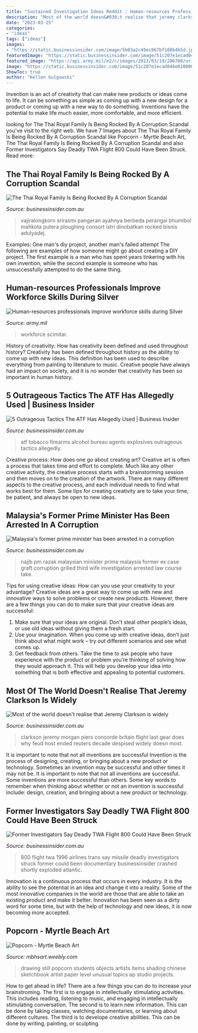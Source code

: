 ```yaml
---
title: "Sustained Investigation Ideas Reddit : Human-resources Professionals Improve Workforce Skills During Silver"
description: "Most of the world doesn&#039;t realise that jeremy clarkson is widely"
date: "2023-03-25"
categories:
- "ideas"
tags: ["ideas"]
images:
- "https://static.businessinsider.com/image/5b03a2c49ec867bf108b4b5d.jpg"
featuredImage: "https://static.businessinsider.com/image/51c207e1ecad046e01000014-400/image.jpg"
featured_image: "https://api.army.mil/e2/c/images/2013/03/19/286708/original.jpg"
image: "https://static.businessinsider.com/image/51c207e1ecad046e01000014-400/image.jpg"
ShowToc: true
author: "Kellen Gulgowski"
---
```



Invention is an act of creativity that can make new products or ideas come to life. It can be something as simple as coming up with a new design for a product or coming up with a new way to do something. Inventions have the potential to make life much easier, more comfortable, and more efficient.

	

		
looking for The Thai Royal Family Is Being Rocked By A Corruption Scandal you've visit to the right web. We have 7 Images about The Thai Royal Family Is Being Rocked By A Corruption Scandal like Popcorn - Myrtle Beach Art, The Thai Royal Family Is Being Rocked By A Corruption Scandal and also Former Investigators Say Deadly TWA Flight 800 Could Have Been Struck. Read more:
		
    
## The Thai Royal Family Is Being Rocked By A Corruption Scandal

<img loading=lazy src="https://static.businessinsider.com/image/547d69535afbd3d14c8b4567/image.jpg" onerror="this.onerror=null;this.src='https://tse4.mm.bing.net/th?id=OIP.rGJvAJl_2fHatofFFJxJDAHaEl&amp;pid=15.1';" alt="The Thai Royal Family Is Being Rocked By A Corruption Scandal">

_Source: businessinsider.com.au_

>vajiralongkorn srirasmi pangeran ayahnya berbeda perangai bhumibol mahkota putera ploughing consort istri dinobatkan rocked bisnis adulyadej. 

	

Examples: One man's diy project, another man's failed attempt
The following are examples of how someone might go about creating a DIY project. The first example is a man who has spent years tinkering with his own invention, while the second example is someone who has unsuccessfully attempted to do the same thing.

    
## Human-resources Professionals Improve Workforce Skills During Silver

<img loading=lazy src="https://api.army.mil/e2/c/images/2013/03/19/286708/original.jpg" onerror="this.onerror=null;this.src='https://tse4.mm.bing.net/th?id=OIP.-xuLUvrd8gea-k6J_rBIKAHaE8&amp;pid=15.1';" alt="Human-resources professionals improve workforce skills during Silver">

_Source: army.mil_

>workforce scimitar. 

	

History of creativity: How has creativity been defined and used throughout history?
Creativity has been defined throughout history as the ability to come up with new ideas. This definition has been used to describe everything from painting to literature to music. Creative people have always had an impact on society, and it is no wonder that creativity has been so important in human history.

    
## 5 Outrageous Tactics The ATF Has Allegedly Used | Business Insider

<img loading=lazy src="http://static.businessinsider.com/image/5480f15d6bb3f784514d6d6e/image.jpg" onerror="this.onerror=null;this.src='https://tse2.mm.bing.net/th?id=OIP.lyLapacn1qIYEMiDytc-OwHaFj&amp;pid=15.1';" alt="5 Outrageous Tactics The ATF Has Allegedly Used | Business Insider">

_Source: businessinsider.com.au_

>atf tobacco firearms alcohol bureau agents explosives outrageous tactics allegedly. 

	

Creative process: How does one go about creating art?
Creative art is often a process that takes time and effort to complete. Much like any other creative activity, the creative process starts with a brainstorming session and then moves on to the creation of the artwork. There are many different aspects to the creative process, and each individual needs to find what works best for them. Some tips for creating creativity are to take your time, be patient, and always be open to new ideas.

    
## Malaysia&#039;s Former Prime Minister Has Been Arrested In A Corruption

<img loading=lazy src="https://static.businessinsider.com/image/5b03a2c49ec867bf108b4b5d.jpg" onerror="this.onerror=null;this.src='https://tse4.mm.bing.net/th?id=OIP.qnByLk8JG-LTGIhlXVIFpgHaDt&amp;pid=15.1';" alt="Malaysia&#039;s former prime minister has been arrested in a corruption">

_Source: businessinsider.com.au_

>najib pm razak malaysian minister prime malaysia former ex case graft corruption grilled third wife investigation arrested law course take. 

	

Tips for using creative ideas: How can you use your creativity to your advantage?
Creative ideas are a great way to come up with new and innovative ways to solve problems or create new products. However, there are a few things you can do to make sure that your creative ideas are successful:
1) Make sure that your ideas are original. Don’t steal other people’s ideas, or use old ideas without giving them a fresh start.
2) Use your imagination. When you come up with creative ideas, don’t just think about what might work – try out different scenarios and see what comes up.
3) Get feedback from others. Take the time to ask people who have experience with the product or problem you’re thinking of solving how they would approach it. This will help you develop your idea into something that is both effective and appealing to potential customers.

    
## Most Of The World Doesn&#039;t Realise That Jeremy Clarkson Is Widely

<img loading=lazy src="https://static.businessinsider.com/image/54ff7169dd0895c8648b45dc/image.jpg" onerror="this.onerror=null;this.src='https://tse4.mm.bing.net/th?id=OIP.GepIVx8eCFipUzMekvIOrAHaFj&amp;pid=15.1';" alt="Most of the world doesn&#039;t realise that Jeremy Clarkson is widely">

_Source: businessinsider.com.au_

>clarkson jeremy morgan piers concorde britain flight last gear does why feud host ended reuters decade despised widely doesn most. 

	

It is important to note that not all inventions are successful
Invention is the process of designing, creating, or bringing about a new product or technology. Sometimes an invention may be successful and other times it may not be. It is important to note that not all inventions are successful. 
Some inventions are more successful than others. Some key words to remember when thinking about whether or not an invention is successful include: design, creation, and bringing about a new product or technology.

    
## Former Investigators Say Deadly TWA Flight 800 Could Have Been Struck

<img loading=lazy src="https://static.businessinsider.com/image/51c207e1ecad046e01000014-400/image.jpg" onerror="this.onerror=null;this.src='https://tse2.mm.bing.net/th?id=OIP.-0C-AViNAS4UjJ9JbizQoAAAAA&amp;pid=15.1';" alt="Former Investigators Say Deadly TWA Flight 800 Could Have Been Struck">

_Source: businessinsider.com.au_

>800 flight twa 1996 airlines trans say missile deadly investigators struck former could been documentary businessinsider crashed shortly exploded atlantic. 

	

Innovation is a continuous process that occurs in every industry. It is the ability to see the potential in an idea and change it into a reality. Some of the most innovative companies in the world are those that are able to take an existing product and make it better. Innovation has been seen as a dirty word for some time, but with the help of technology and new ideas, it is now becoming more accepted.

    
## Popcorn - Myrtle Beach Art

<img loading=lazy src="http://mbhsart.weebly.com/uploads/1/8/4/5/18451697/popcorn-still-life-drawing_orig.jpg" onerror="this.onerror=null;this.src='https://tse2.mm.bing.net/th?id=OIP.OXWlBu5erYTk1LyXpTUbbQHaDC&amp;pid=15.1';" alt="Popcorn - Myrtle Beach Art">

_Source: mbhsart.weebly.com_

>drawing still popcorn students objects artists items shading chinese sketchbook artist paper level unusual topics ap studio projects. 

	

How to get ahead in life? There are a few things you can do to increase your brainstroming. The first is to engage in intellectually stimulating activities. This includes reading, listening to music, and engaging in intellectually stimulating conversation. The second is to learn new information. This can be done by taking classes, watching documentaries, or learning about different cultures. The third is to develope creative abilities. This can be done by writing, painting, or sculpting.

